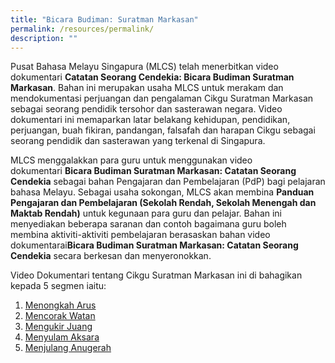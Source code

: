 ```yaml
---
title: "Bicara Budiman: Suratman Markasan"
permalink: /resources/permalink/
description: ""
---
```

Pusat Bahasa Melayu Singapura (MLCS) telah menerbitkan video dokumentari **Catatan Seorang Cendekia: Bicara Budiman Suratman Markasan**. Bahan ini merupakan usaha MLCS untuk merakam dan mendokumentasi perjuangan dan pengalaman Cikgu Suratman Markasan sebagai seorang pendidik tersohor dan sasterawan negara. Video dokumentari ini memaparkan latar belakang kehidupan, pendidikan, perjuangan, buah fikiran, pandangan, falsafah dan harapan Cikgu sebagai seorang pendidik dan sasterawan yang terkenal di Singapura.

MLCS menggalakkan para guru untuk menggunakan video dokumentari **Bicara Budiman Suratman Markasan: Catatan Seorang Cendekia** sebagai bahan Pengajaran dan Pembelajaran (PdP) bagi pelajaran bahasa Melayu. Sebagai usaha sokongan, MLCS akan membina **Panduan Pengajaran dan Pembelajaran (Sekolah Rendah, Sekolah Menengah dan Maktab Rendah)** untuk kegunaan para guru dan pelajar. Bahan ini menyediakan beberapa saranan dan contoh bagaimana guru boleh membina aktiviti-aktiviti pembelajaran berasaskan bahan video dokumentarai**Bicara Budiman Suratman Markasan: Catatan Seorang Cendekia** secara berkesan dan menyeronokkan.

Video Dokumentari tentang Cikgu Suratman Markasan ini di bahagikan kepada 5 segmen iaitu:
1. [Menongkah Arus](https://youtu.be/qtwM2jQK46o)
2. [Mencorak Watan](https://youtu.be/yOoTYHXfxkA)
3. [Mengukir Juang](https://youtu.be/kehgSRMgsVw)
4. [Menyulam Aksara](https://youtu.be/7IVVKG0WsRQ )
5. [Menjulang Anugerah](https://youtu.be/Bdm-I2xpOss)